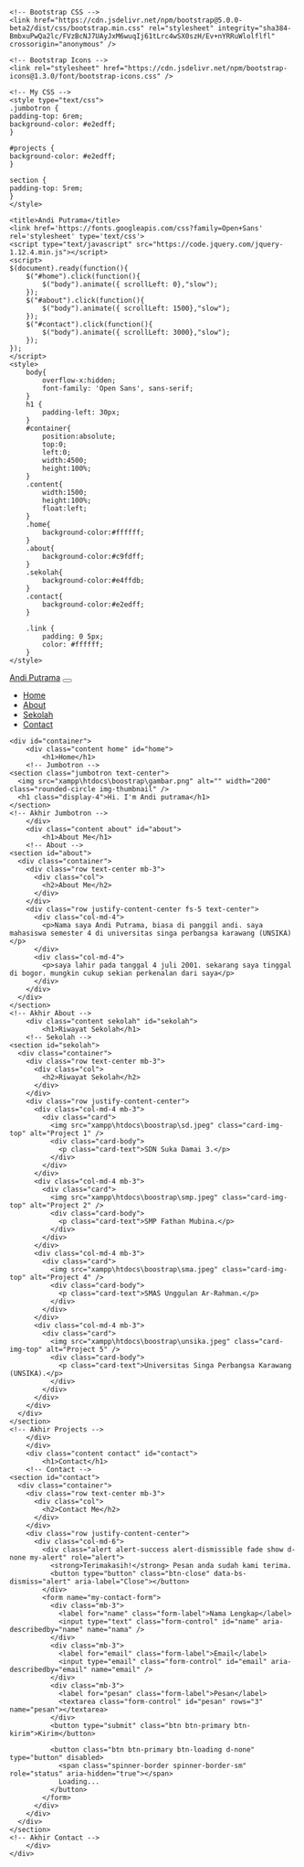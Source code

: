 <html>
<head>
	 <!-- Required meta tags -->
    <meta charset="utf-8" />
    <meta name="viewport" content="width=device-width, initial-scale=1" />

    <!-- Bootstrap CSS -->
    <link href="https://cdn.jsdelivr.net/npm/bootstrap@5.0.0-beta2/dist/css/bootstrap.min.css" rel="stylesheet" integrity="sha384-BmbxuPwQa2lc/FVzBcNJ7UAyJxM6wuqIj61tLrc4wSX0szH/Ev+nYRRuWlolflfl" crossorigin="anonymous" />

    <!-- Bootstrap Icons -->
    <link rel="stylesheet" href="https://cdn.jsdelivr.net/npm/bootstrap-icons@1.3.0/font/bootstrap-icons.css" />

    <!-- My CSS -->
	<style type="text/css">
	.jumbotron {
	padding-top: 6rem;
	background-color: #e2edff;
	}
	
	#projects {
	background-color: #e2edff;
	}
	
	section {
	padding-top: 5rem;
	}
	</style>
	
    <title>Andi Putrama</title>
    <link href='https://fonts.googleapis.com/css?family=Open+Sans' rel='stylesheet' type='text/css'>
    <script type="text/javascript" src="https://code.jquery.com/jquery-1.12.4.min.js"></script>
    <script>
    $(document).ready(function(){
        $("#home").click(function(){
            $("body").animate({ scrollLeft: 0},"slow");
        });
        $("#about").click(function(){
            $("body").animate({ scrollLeft: 1500},"slow");
        });
        $("#contact").click(function(){
            $("body").animate({ scrollLeft: 3000},"slow");
        });
    });
    </script>
    <style>
        body{
            overflow-x:hidden;
            font-family: 'Open Sans', sans-serif;
        }
        h1 {
            padding-left: 30px;
        }
        #container{
            position:absolute;
            top:0;
            left:0;
            width:4500;
            height:100%;
        }
        .content{
            width:1500;
            height:100%;
            float:left;
        }
        .home{
            background-color:#ffffff;
        }
        .about{
            background-color:#c9fdff;
		}
        .sekolah{
            background-color:#e4ffdb;
        }
        .contact{
            background-color:#e2edff;
        }

        .link {
            padding: 0 5px;
            color: #ffffff;
        }
    </style>
</head>
<body >
	<!-- Navbar -->
    <nav class="navbar navbar-expand-lg navbar-dark bg-primary shadow-sm fixed-top">
      <div class="container">
        <a class="navbar-brand" href="#">Andi Putrama</a>
        <button class="navbar-toggler" type="button" data-bs-toggle="collapse" data-bs-target="#navbarNav" aria-controls="navbarNav" aria-expanded="false" aria-label="Toggle navigation">
          <span class="navbar-toggler-icon"></span>
        </button>
        <div class="collapse navbar-collapse" id="navbarNav">
          <ul class="navbar-nav ms-auto">
            <li class="nav-item">
              <a class="nav-link active" aria-current="page" href="#home">Home</a>
            </li>
            <li class="nav-item">
              <a class="nav-link" href="#about">About</a>
            </li>
			<li class="nav-item">
              <a class="nav-link" href="#sekolah">Sekolah</a>
            </li>
            <li class="nav-item">
              <a class="nav-link" href="#contact">Contact</a>
            </li>
          </ul>
        </div>
      </div>
    </nav>
    <!-- Akhir Navbar -->
    
    <div id="container">
        <div class="content home" id="home">
            <h1>Home</h1>
		<!-- Jumbotron -->
    <section class="jumbotron text-center">
      <img src="xampp\htdocs\boostrap\gambar.png" alt="" width="200" class="rounded-circle img-thumbnail" />
      <h1 class="display-4">Hi. I'm Andi putrama</h1>
    </section>
    <!-- Akhir Jumbotron -->
        </div>
        <div class="content about" id="about">
            <h1>About Me</h1>
		<!-- About -->
    <section id="about">
      <div class="container">
        <div class="row text-center mb-3">
          <div class="col">
            <h2>About Me</h2>
          </div>
        </div>
        <div class="row justify-content-center fs-5 text-center">
          <div class="col-md-4">
            <p>Nama saya Andi Putrama, biasa di panggil andi. saya mahasiswa semester 4 di universitas singa perbangsa karawang (UNSIKA)</p>
          </div>
          <div class="col-md-4">
            <p>saya lahir pada tanggal 4 juli 2001. sekarang saya tinggal di bogor. mungkin cukup sekian perkenalan dari saya</p>
          </div>
        </div>
      </div>
    </section>
    <!-- Akhir About -->
		<div class="content sekolah" id="sekolah">
            <h1>Riwayat Sekolah</h1>
		<!-- Sekolah -->
    <section id="sekolah">
      <div class="container">
        <div class="row text-center mb-3">
          <div class="col">
            <h2>Riwayat Sekolah</h2>
          </div>
        </div>
        <div class="row justify-content-center">
          <div class="col-md-4 mb-3">
            <div class="card">
              <img src="xampp\htdocs\boostrap\sd.jpeg" class="card-img-top" alt="Project 1" />
              <div class="card-body">
                <p class="card-text">SDN Suka Damai 3.</p>
              </div>
            </div>
          </div>
          <div class="col-md-4 mb-3">
            <div class="card">
              <img src="xampp\htdocs\boostrap\smp.jpeg" class="card-img-top" alt="Project 2" />
              <div class="card-body">
                <p class="card-text">SMP Fathan Mubina.</p>
              </div>
            </div>
          </div>
          <div class="col-md-4 mb-3">
            <div class="card">
              <img src="xampp\htdocs\boostrap\sma.jpeg" class="card-img-top" alt="Project 4" />
              <div class="card-body">
                <p class="card-text">SMAS Unggulan Ar-Rahman.</p>
              </div>
            </div>
          </div>
          <div class="col-md-4 mb-3">
            <div class="card">
              <img src="xampp\htdocs\boostrap\unsika.jpeg" class="card-img-top" alt="Project 5" />
              <div class="card-body">
                <p class="card-text">Universitas Singa Perbangsa Karawang (UNSIKA).</p>
              </div>
            </div>
          </div>
        </div>
      </div>
    </section>
    <!-- Akhir Projects -->
        </div>
        </div>
        <div class="content contact" id="contact">
            <h1>Contact</h1>
		<!-- Contact -->
    <section id="contact">
      <div class="container">
        <div class="row text-center mb-3">
          <div class="col">
            <h2>Contact Me</h2>
          </div>
        </div>
        <div class="row justify-content-center">
          <div class="col-md-6">
            <div class="alert alert-success alert-dismissible fade show d-none my-alert" role="alert">
              <strong>Terimakasih!</strong> Pesan anda sudah kami terima.
              <button type="button" class="btn-close" data-bs-dismiss="alert" aria-label="Close"></button>
            </div>
            <form name="my-contact-form">
              <div class="mb-3">
                <label for="name" class="form-label">Nama Lengkap</label>
                <input type="text" class="form-control" id="name" aria-describedby="name" name="nama" />
              </div>
              <div class="mb-3">
                <label for="email" class="form-label">Email</label>
                <input type="email" class="form-control" id="email" aria-describedby="email" name="email" />
              </div>
              <div class="mb-3">
                <label for="pesan" class="form-label">Pesan</label>
                <textarea class="form-control" id="pesan" rows="3" name="pesan"></textarea>
              </div>
              <button type="submit" class="btn btn-primary btn-kirim">Kirim</button>

              <button class="btn btn-primary btn-loading d-none" type="button" disabled>
                <span class="spinner-border spinner-border-sm" role="status" aria-hidden="true"></span>
                Loading...
              </button>
            </form>
          </div>
        </div>
      </div>
    </section>
    <!-- Akhir Contact -->
        </div>
    </div>
	
	
</body>
</html>
